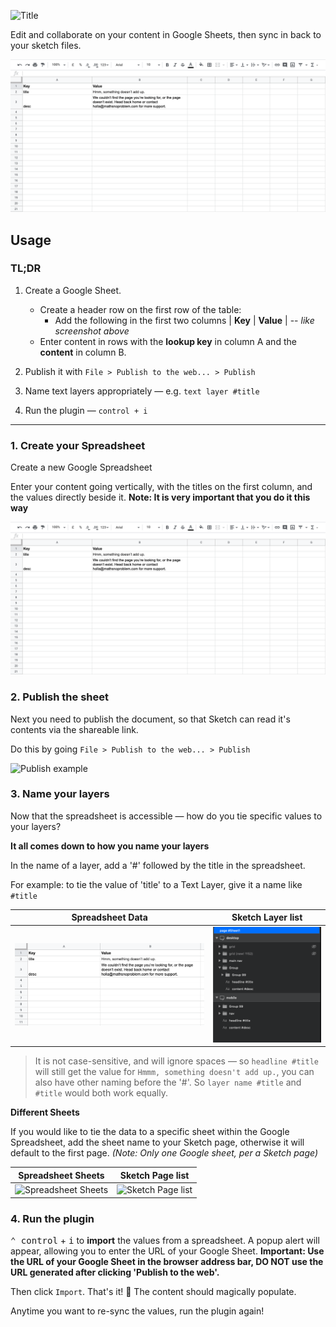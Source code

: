 
![Title](images/logo.png)

Edit and collaborate on your content in Google Sheets, then sync in back to your sketch files.

![Demo](images/screenshot-1.png)

## Usage

### TL;DR
1. Create a Google Sheet.
    - Create a header row on the first row of the table:
      - Add the following in the first two columns 
        | **Key** | **Value** |  -- *like screenshot above*
    - Enter content in rows with the __lookup key__ in column A and the __content__ in column B.

2. Publish it with `File > Publish to the web... > Publish`
3. Name text layers appropriately — e.g. `text layer #title`
4. Run the plugin — `control + i`

----

### 1. Create your Spreadsheet

Create a new Google Spreadsheet

Enter your content going vertically, with the titles on the first column, and the values directly beside it. **Note: It is very important that you do it this way**

![Layout example](images/screenshot-1.png)


### 2. Publish the sheet

Next you need to publish the document, so that Sketch can read it's contents via the shareable link.

Do this by going `File > Publish to the web... > Publish`

![Publish example](images/publish-demo.gif)


### 3. Name your layers

Now that the spreadsheet is accessible — how do you tie specific values to your layers?

**It all comes down to how you name your layers**

In the name of a layer, add a '#' followed by the title in the spreadsheet.

For example: to tie the value of 'title' to a Text Layer, give it a name like `#title`

Spreadsheet Data | Sketch Layer list
:---:|:---:
![Spreadsheet Data](images/screenshot-2.png) | ![Sketch Layer list](images/screenshot-3.png)

> It is not case-sensitive, and will ignore spaces — so `headline #title` will still get the value for `Hmmm, something doesn't add up.`, you can also have other naming before the '#'. So `layer name #title` and `#title` would both work equally.


**Different Sheets**

If you would like to tie the data to a specific sheet within the Google Spreadsheet, add the sheet name to your Sketch page, otherwise it will default to the first page. *(Note: Only one Google sheet, per a Sketch page)*

Spreadsheet Sheets | Sketch Page list
:---:|:---:
![Spreadsheet Sheets](images/sheets-example.png) | ![Sketch Page list](images/pages-naming-example.png)


### 4. Run the plugin

<kbd>⌃ control</kbd> + <kbd>i</kbd> to **import** the values from a spreadsheet. A popup alert will appear, allowing you to enter the URL of your Google Sheet. **Important: Use the URL of your Google Sheet in the browser address bar, DO NOT use the URL generated after clicking 'Publish to the web'.**

Then click `Import`. That's it! 🎉 The content should magically populate.

Anytime you want to re-sync the values, run the plugin again!

